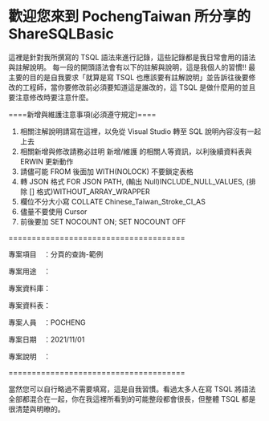 # 歡迎您來到 PochengTaiwan 所分享的 ShareSQLBasic 

這裡是針對我所撰寫的 TSQL 語法來進行記錄，這些記錄都是我日常會用的語法與註解說明。
每一段的開頭語法會有以下的註解與說明，這是我個人的習慣!! 最主要的目的是自我要求「就算是寫 TSQL 也應該要有註解說明」並告訴往後要修改的工程師，當你要修改前必須要知道這是誰改的，這 TSQL 是做什麼用的並且要注意修改時要注意什麼。



====新增與維護注意事項(必須遵守規定)====

 1. 相關注解說明請寫在這裡，以免從 Visual Studio 轉至 SQL 說明內容沒有一起上去
 2. 相關新增與修改請務必註明 新增/維護 的相關人等資訊，以利後續資料表與 ERWIN 更新動作
 3. 請儘可能 FROM 後面加 WITH(NOLOCK) 不要鎖定表格
 4. 轉 JSON 格式 FOR JSON PATH, (輸出 Null)INCLUDE_NULL_VALUES, (排除 [] 格式)WITHOUT_ARRAY_WRAPPER
 5. 欄位不分大小寫 COLLATE Chinese_Taiwan_Stroke_CI_AS
 6. 儘量不要使用 Cursor 
 7. 前後要加 SET NOCOUNT ON; SET NOCOUNT OFF

======================================

專案項目　：分頁的查詢-範例

專案用途　：

專案資料庫：

專案資料表：

專案人員　：POCHENG

專案日期　：2021/11/01

專案說明　：

======================================

當然您可以自行略過不需要填寫，這是自我習慣。看過太多人在寫 TSQL 將語法全部都混合在一起，你在我這裡所看到的可能整段都會很長，但整體 TSQL 都是很清楚與明暸的。

